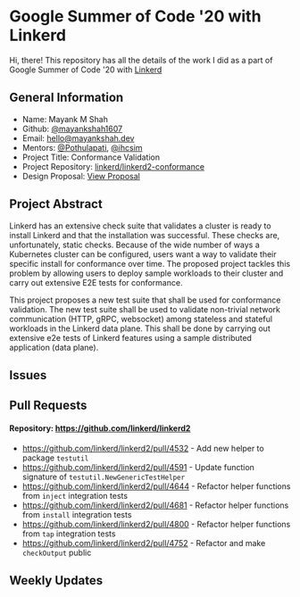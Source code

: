 # Google Summer of Code '20 with Linkerd

Hi, there! This repository has all the details of the work I did as a part of Google Summer of Code '20 with [Linkerd](https://github.com/linkerd)

## General Information

- Name: Mayank M Shah
- Github: [@mayankshah1607](https://github.com/mayankshah1607)
- Email: hello@mayankshah.dev
- Mentors: [@Pothulapati](https://github.com/Pothulapati), [@ihcsim](https://github.com/ihcsim)
- Project Title: Conformance Validation
- Project Repository: [linkerd/linkerd2-conformance](https://github.com/linkerd/linkerd2-conformance)
- Design Proposal: [View Proposal](https://github.com/linkerd/rfc/blob/c75ee3f76692c5eb22457d3d91a29d0a8b1cbea3/design/0003-conformance-validation.md)

## Project Abstract

Linkerd has an extensive check suite that validates a cluster is ready to install Linkerd and that the installation was successful. These checks are, unfortunately, static checks. Because of the wide number of ways a Kubernetes cluster can be configured, users want a way to validate their specific install for conformance over time. The proposed project tackles this problem by allowing users to deploy sample workloads to their cluster and carry out extensive E2E tests for conformance.

This project proposes a new test suite that shall be used for conformance validation. The new test suite shall be used to validate non-trivial network communication (HTTP, gRPC, websocket) among stateless and stateful workloads in the Linkerd data plane. This shall be done by carrying out extensive e2e tests of Linkerd features using a sample distributed application (data plane).

## Issues

## Pull Requests

#### Repository: https://github.com/linkerd/linkerd2

- https://github.com/linkerd/linkerd2/pull/4532 - Add new helper to package `testutil`
- https://github.com/linkerd/linkerd2/pull/4591 - Update function signature of `testutil.NewGenericTestHelper`
- https://github.com/linkerd/linkerd2/pull/4644 - Refactor helper functions from `inject` integration tests
- https://github.com/linkerd/linkerd2/pull/4681 - Refactor helper functions from `install` integration tests
- https://github.com/linkerd/linkerd2/pull/4800 - Refactor helper functions from `tap` integration tests
- https://github.com/linkerd/linkerd2/pull/4752 - Refactor and make `checkOutput` public

## Weekly Updates


